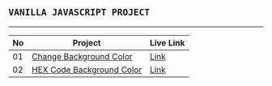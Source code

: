## `VANILLA JAVASCRIPT PROJECT`

---

No | Project | Live Link
------------ | ------------- | -------------
01 | [Change Background Color](https://github.com/farhan-nahid/js-projects) | [Link](https://change-bg-color.netlify.app/)
02 | [HEX Code Background Color](https://github.com/farhan-nahid/js-projects) | [Link](https://change-bg-color.netlify.app/)
